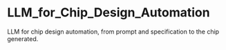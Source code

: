 # LLM_for_Chip_Design_Automation
LLM for chip design automation, from prompt and specification to the chip generated.
